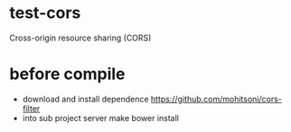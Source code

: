 # test-cors
Cross-origin resource sharing (CORS)

# before compile

- download and install dependence https://github.com/mohitsoni/cors-filter
- into sub project server make bower install
